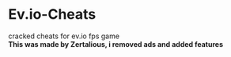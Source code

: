 # Ev.io-Cheats
cracked cheats for ev.io fps game<br>
<b>This was made by Zertalious, i removed ads and added features</b>
